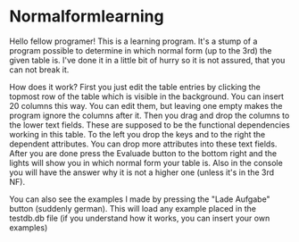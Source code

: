 # Normalformlearning

Hello fellow programer!
This is a learning program. It's a stump of a program possible to determine in which normal form (up to the 3rd) the given table is.
I've done it in a little bit of hurry so it is not assured, that you can not break it.

How does it work?
First you just edit the table entries by clicking the topmost row of the table which is visible in the background.
You can insert 20 columns this way. You can edit them, but leaving one empty makes the program ignore the columns after it.
Then you drag and drop the columns to the lower text fields. These are supposed to be the functional dependencies working in this table.
To the left you drop the keys and to the right the dependent attributes.
You can drop more attributes into these text fields.
After you are done press the Evaluade button to the bottom right and the lights will show you in which normal form your table is.
Also in the console you will have the answer why it is not a higher one (unless it's in the 3rd NF).

You can also see the examples I made by pressing the "Lade Aufgabe" button (suddenly german).
This will load any example placed in the testdb.db file (if you understand how it works, you can insert your own examples)
